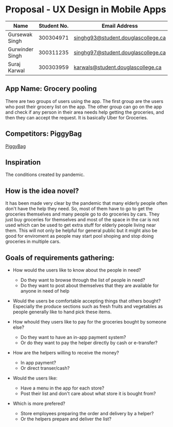 # Proposal - UX Design in Mobile Apps

| Name            | Student No. | Email Address                      |
|-----------------|-------------|------------------------------------|
| Gursewak Singh  | 300304971   | singhg93@student.douglascollege.ca |
| Gurwinder Singh | 300311235   | singhg97@student.douglascollege.ca |
| Suraj Karwal    | 300303959   | karwals@student.douglascollege.ca  |

## App Name: Grocery pooling

There are two groups of users using the app. The first group are
the users who post their grocery list on the app. The other group
can go on the app and check if any person in their area needs help
getting the groceries, and then they can accept the request. It is
basically Uber for Groceries.

## Competitors: PiggyBag

[PiggyBag](https://hci.stanford.edu/courses/cs147/2018/au/projects/TransformingLivingSpace/Piggybag/)

## Inspiration

The conditions created by pandemic.

## How is the idea novel?

It has been made very clear by the pandemic that
many elderly people often don't have the help they need.
So, most of them have to go to get the groceries themselves
and many people go to do groceries by cars. They just
buy groceries for themselves and most of the space in the car
is not used which can be used to get extra stuff for
elderly people living near them. This will not only be
helpful for general public but it might also be good for
enviroment as people may start pool shoping 
and stop doing groceries in multiple cars.

## Goals of requirements gathering:

* How would the users like to know about the people in need?
    * Do they want to browse through the list of people in need?
    * Do they want to post about themselves that they are available
        for anyone in need of help

* Would the users be comfortable accepting things that others bought?
    Especially the produce sections such as fresh fruits and
    vegetables as people generally like to hand pick these items.

* How whould they users like to pay for the groceries bought by someone else?
    * Do they want to have an in-app payment system?
    * Or do they want to pay the helper directly by cash or e-transfer?

* How are the helpers willing to receive the money?
    * In app payment?
    * Or direct transer/cash?

* Would the users like:
    * Have a menu in the app for each store?
    * Post their list and don't care about what store it is bought from?

* Which is more prefered?
    * Store employees preparing the order and delivery by a helper?
    * Or the helpers prepare and deliver the list?
